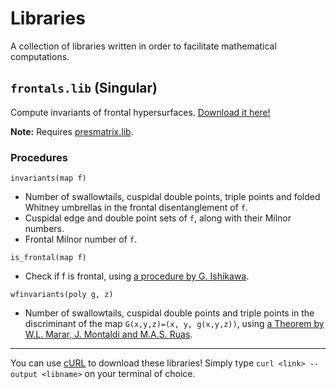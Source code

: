 # Libraries

A collection of libraries written in order to facilitate mathematical computations.

## `frontals.lib` (Singular)

Compute invariants of frontal hypersurfaces.
[Download it here!](https://github.com/cuspidalcoffee/Singular/tree/main/Frontales)

**Note:** Requires
[presmatrix.lib](https://sites.google.com/site/aldicio/publicacoes/presentation-matrix-algorithm).

### Procedures

`invariants(map f)`
* Number of swallowtails, cuspidal double points, triple points and folded
Whitney umbrellas in the frontal disentanglement of `f`.
* Cuspidal edge and double point sets of `f`, along with their Milnor numbers.
* Frontal Milnor number of `f`.
        
`is_frontal(map f)`
* Check if f is frontal, using
[a procedure by G. Ishikawa](https://arxiv.org/abs/1808.09594).
    
`wfinvariants(poly g, z)`
* Number of swallowtails, cuspidal double points and triple points in the
discriminant of the map `G(x,y,z)=(x, y, g(x,y,z))`, using
[a Theorem by W.L. Marar, J. Montaldi and M.A.S. Ruas](https://www.researchgate.net/publication/2821582_Multiplicities_of_Zero-Schemes_in_Quasihomogeneous_Corank-1_Singularities).

---

You can use [cURL](https://curl.se/) to download these libraries!
Simply type `curl <link> --output <libname>` on your terminal of choice. 
